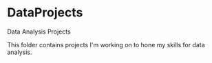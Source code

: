 # DataProjects
 Data Analysis Projects

This folder contains projects I'm working on to hone my skills for data analysis. 
